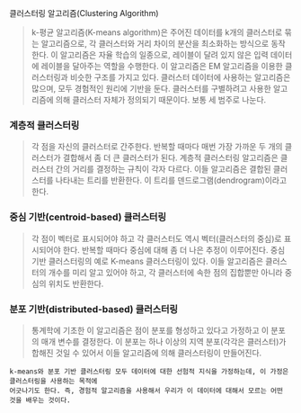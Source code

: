 클러스터링 알고리즘(Clustering Algorithm)
> k-평균 알고리즘(K-means algorithm)은 주어진 데이터를 k개의 클러스터로 묶는 알고리즘으로, 각 클러스터와 거리 차이의 분산을 최소화하는 방식으로 동작한다. 이 알고리즘은 자율 학습의 일종으로, 레이블이 달려 있지 않은 입력 데이터에 레이블을 달아주는 역할을 수행한다. 이 알고리즘은 EM 알고리즘을 이용한 클러스터링과 비슷한 구조를 가지고 있다.
> 클러스터 데이터에 사용하는 알고리즘은 많으며, 모두 경험적인 원리에 기반을 둔다. 
클러스터를 구별하려고 사용한 알고리즘에 의해 클러스터 자체가 정의되기 때문이다. 보통 세 범주로 나눈다.

### 계층적 클러스터링
> 각 점을 자신의 클러스터로 간주한다. 반복할 때마다 매번 가장 가까운 두 개의 클러스터가 결합해서 좀 더 큰 클러스터가 된다.
계층적 클러스터링 알고리즘은 클러스터 간의 거리를 결정하는 규칙이 각자 다르다. 이들 알고리즘은 결합된 클러스터를 나타내는 트리를 반환한다.
이 트리를 덴드로그램(dendrogram)이라고 한다.

### 중심 기반(centroid-based) 클러스터링
> 각 점이 벡터로 표시되어야 하고 각 클러스터도 역시 벡터(클러스터의 중심)로 표시되어야 한다. 반복할 때마다 중심에 대해 좀 더 나은 추정이 이루어진다.
중심 기반 클러스터링의 예로 K-means 클러스터링이 있다. 이들 알고리즘은 클러스터의 개수를 미리 알고 있어야 하고, 각 클러스터에 속한 점의 집합뿐만
아니라 중심의 위치도 반환한다.

### 분포 기반(distributed-based) 클러스터링
> 통계학에 기초한 이 알고리즘은 점이 분포를 형성하고 있다고 가정하고 이 분포의 매개 변수를 결정한다. 이 분포는 하나 이상의 지역 분포(각각은
클러스터)가 합해진 것일 수 있어서 이들 알고리즘에 의해 클러스터링이 만들어진다.

<pre><code>k-means와 분포 기반 클러스터링 모두 데이터에 대한 선험적 지식을 가정하는데, 이 가정은 클러스터링을 사용하는 목적에
어긋나기도 한다. 즉, 경험적 알고리즘을 사용해서 우리가 이 데이터에 대해서 모르는 어떤 것을 배우는 것이다.</code></pre>
